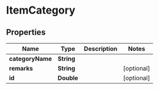 
# ItemCategory

## Properties
Name | Type | Description | Notes
------------ | ------------- | ------------- | -------------
**categoryName** | **String** |  | 
**remarks** | **String** |  |  [optional]
**id** | **Double** |  |  [optional]



